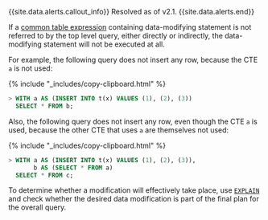{{site.data.alerts.callout_info}}
Resolved as of v2.1.
{{site.data.alerts.end}}

If a [common table expression](common-table-expressions.html) containing data-modifying statement is not referred to
by the top level query, either directly or indirectly, the
data-modifying statement will not be executed at all.

For example, the following query does not insert any row, because the CTE `a` is not used:

{% include "_includes/copy-clipboard.html" %}
~~~ sql
> WITH a AS (INSERT INTO t(x) VALUES (1), (2), (3))
  SELECT * FROM b;
~~~

Also, the following query does not insert any row, even though the CTE `a` is used, because
the other CTE that uses `a` are themselves not used:

{% include "_includes/copy-clipboard.html" %}
~~~ sql
> WITH a AS (INSERT INTO t(x) VALUES (1), (2), (3)),
       b AS (SELECT * FROM a)
  SELECT * FROM c;
~~~

To determine whether a modification will effectively take place, use
[`EXPLAIN`](explain.html) and check whether the desired data
modification is part of the final plan for the overall query.
